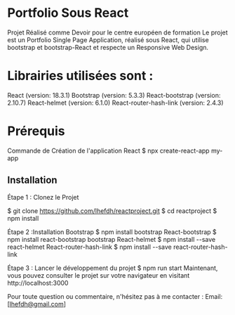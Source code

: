 
# Portfolio Sous React

Projet Réalisé comme Devoir pour le centre européen de formation
Le projet est un Portfolio Single Page Application, réalisé sous React, qui utilise bootstrap et bootstrap-React et respecte un Responsive Web Design.

# Librairies utilisées sont :
React (version: 18.3.1)
Bootstrap (version: 5.3.3)
React-bootstrap (version: 2.10.7)
React-helmet (version: 6.1.0)
React-router-hash-link (version: 2.4.3)


# Prérequis
Commande de Création de l'application React $ npx create-react-app my-app


## Installation
Étape 1 : Clonez le Projet

$ git clone https://github.com/lhefdh/reactproject.git $ cd reactproject $ npm install

Étape 2 :Installation 
Bootstrap $ npm install bootstrap
React-bootstrap $ npm install react-bootstrap bootstrap
React-helmet $ npm install --save react-helmet
React-router-hash-link $ npm install --save react-router-hash-link

Étape 3 : Lancer le développement du projet $ npm run start
Maintenant, vous pouvez consulter le projet sur votre navigateur en visitant http://localhost:3000

Pour toute question ou commentaire, n'hésitez pas à me contacter : Email: [lhefdh@gmail.com]